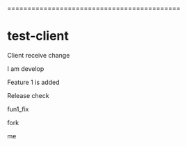 
===========================================
# test-client

Client receive change

I am develop

Feature 1 is added

Release check 

fun1_fix



fork

me
